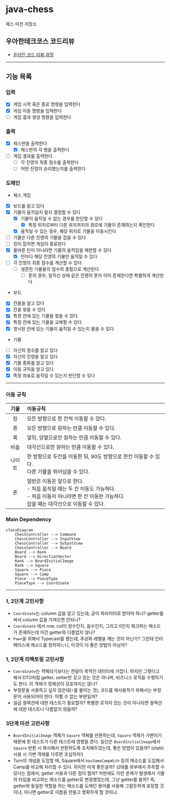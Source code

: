 # java-chess

체스 미션 저장소

## 우아한테크코스 코드리뷰

- [온라인 코드 리뷰 과정](https://github.com/woowacourse/woowacourse-docs/blob/master/maincourse/README.md)

---
## 기능 목록

### 입력
- [x] 게임 시작 혹은 종료 명령을 입력한다
- [x] 게임 이동 명령을 입력한다
- [ ] 게임 결과 생성 명령을 입력한다

### 출력
- [x] 체스판을 출력한다
  - [x] 체스판의 각 행을 출력한다
- [ ] 게임 결과를 출력한다
  - [ ] 각 진영의 최종 점수를 출력한다
  - [ ] 어떤 진영이 승리했는지를 출력한다

### 도메인

- 체스 게임
- [x] 보드를 알고 있다
- [x] 기물이 움직일지 말지 결정할 수 있다
  - [x] 기물이 움직일 수 없는 경우를 판단할 수 있다
    - [x] 특정 위치로부터 다른 위치까지의 경로에 기물이 존재하는지 확인한다
  - [x] 움직일 수 있는 경우, 해당 위치로 기물을 이동시킨다
- [ ] 기물은 다른 진영의 기물을 잡을 수 있다
- [ ] 킹이 잡히면 게임이 종료된다
- [x] 올바른 턴이 아니라면 기물의 움직임을 제한할 수 있다
  - [x] 턴마다 해당 진영의 기물만 움직일 수 있다
- [ ] 각 진영의 최종 점수를 계산할 수 있다
  - [ ] 생존한 기물들의 점수의 총합으로 계산된다
    - [ ] 폰의 경우, 일직선 상에 같은 진영의 폰이 이미 존재한다면 특별하게 계산한다

 - 보드
- [x] 칸들을 알고 있다
- [x] 칸을 찾을 수 있다
- [x] 특정 칸에 있는 기물을 찾을 수 있다
- [x] 특정 칸에 있는 기물을 교체할 수 있다
- [x] 명시된 칸에 있는 기물이 움직일 수 있는지 물을 수 있다

- 기물
- [ ] 자신의 점수를 알고 있다
- [x] 자신의 진영을 알고 있다
- [x] 기물 종류를 알고 있다
- [x] 이동 규칙을 알고 있다
- [x] 특정 좌표로 움직일 수 있는지 판단할 수 있다
  
---

### 이동 규칙
|  기물   | 이동규칙                                                                                |
|:-----:|:------------------------------------------------------------------------------------|
|킹| 모든 방향으로 한 칸씩 이동할 수 있다.                                                              |
|퀸| 모든 방향으로 원하는 만큼 이동할 수 있다.                                                            |
|룩| 앞뒤, 양옆으로만 원하는 만큼 이동할 수 있다.                                                          |
|비숍| 대각선으로만 원하는 만큼 이동할 수 있다.                                                             |
|나이트| 한 방향으로 두칸을 이동한 뒤, 90도 방향으로 한칸 이동할 수 있다.<br/>다른 기물을 뛰어넘을 수 있다.                       |
|폰| 일반은 이동은 앞으로 한다.<br/>- 처음 움직일 때는 두 칸 이동도 가능하다.<br/>- 처음 이동이 아니라면 한 칸 이동만 가능하다.<br/> 잡을 때는 대각선으로 이동할 수 있다. |

### Main Dependency

```mermaid
classDiagram
    ChessController --> Command
    ChessController --> InputView
    ChessController --> OutputView
    ChessController --> Board
    Board --> Rank
    Board --> DirectionVector
    Rank --> BoardInitialImage
    Rank --> Square
    Square --> Piece
    Square --> Camp
    Piece --> PieceType
    PieceType --> Coordinate
```


---
### 1, 2단계 고민사항
- `Coordinate`는 column 값을 알고 있는데, 굳이 파라미터로 받아야 하나? getter를 써서 column 값을 가져오면 안되나?
- `Coordinate` 에서 row, col이 양수인지, 음수인지, 그리고 0인지 체크하는 메소드가 존재하는데 이건 getter와 다름없지 않나?
- `Pawn`을 위해서 Typecast를 했는데, 추상화 레벨을 깨는 것이 아닌가? 그런데 인터페이스에 메소드를 정의하느니, 이것이 더 좋은 방법이 아닐까?

### 1, 2단계 리팩토링 고민사항
- `Coordinate`는 객체라기보다는 전달이 목적인 데이터에 가깝다. 하지만 그렇다고 해서 DTO처럼 getter, setter만 갖고 있는 것은 아니며,
  비즈니스 로직을 수행하기도 한다. 이 객체가 정체성이 모호하지는 않나?
- 부정문을 사용하고 싶지 않은데(`!`를 붙이는 것), 코드를 재사용하기 위해서는 부정문이 사용되어야 한다. 어쩔 수 없는 부분일까?
- 일급 컬렉션에 대한 테스트가 필요할까? 특별한 로직이 있는 것이 아니라면 컬렉션에 대한 테스트나 다름없지 않을까?

### 3단계 미션 고민사항
- `BoardInitialImage` 객체가 `Square` 객체를 반환하는데, `Square` 객체가 가변이기 때문에 한 테스트가 다른 테스트에 영향을 준다.
  일단은 `BoardInitialImage`에서 `Square` 반환 시 복사해서 반환하도록 조치해두었는데, 좋은 방법이 있을까? (static 사용 시 가변 객체를 다루면 조심하자!)
- Turn의 개념을 도입할 때, Square에서 `hasSameCampWith` 등의 메소드를 도입해서 Camp를 비교해 처리할 수 있다. 하지만 이게 좋은걸까? 상태를 외부에서
  추측할 수 있다는 점에서, getter 사용과 다른 점이 뭘까? 저번에도 이런 문제가 발생해서 기물의 타입을 비교하는 메소드를 getter로 변경했었는데, 그냥 getter를 쓸까?
  즉, getter와 동일한 역할을 하는 메소드를 도메인 용어를 사용해 그럴듯하게 포장할 것이냐, 아니면 getter로 이름을 만들고 명확하게 할 것이냐.



